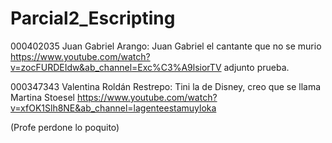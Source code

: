 # Parcial2_Escripting

000402035  Juan Gabriel Arango: Juan Gabriel el cantante que no se murio https://www.youtube.com/watch?v=zocFURDEIdw&ab_channel=Exc%C3%A9lsiorTV adjunto prueba.

000347343 Valentina Roldán Restrepo: Tini la de Disney, creo que se llama Martina Stoesel https://www.youtube.com/watch?v=xfOK1Slh8NE&ab_channel=lagenteestamuyloka

(Profe perdone lo poquito)
